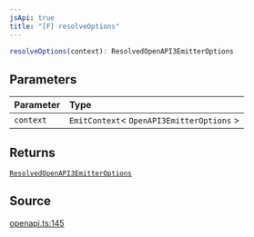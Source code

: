 ```yaml
---
jsApi: true
title: "[F] resolveOptions"
---
```


```ts
resolveOptions(context): ResolvedOpenAPI3EmitterOptions
```

## Parameters

| Parameter | Type                                       |
| :-------- | :----------------------------------------- |
| `context` | `EmitContext`< `OpenAPI3EmitterOptions` \> |

## Returns

[`ResolvedOpenAPI3EmitterOptions`](Interface.ResolvedOpenAPI3EmitterOptions.md)

## Source

[openapi.ts:145](https://github.com/markcowl/cadl/blob/1a6d2b70/packages/openapi3/src/openapi.ts#L145)
